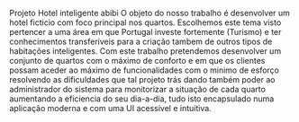 Projeto Hotel inteligente abibi
  O objeto do nosso trabalho é desenvolver um hotel ficticio com foco principal nos quartos.
  Escolhemos este tema visto pertencer a uma área em que Portugal investe fortemente (Turismo) e ter conhecimentos transferiveis para a criação tambem de outros tipos de habitações inteligentes.
  Com este trabalho pretendemos desenvolver um conjunto de quartos com o máximo de conforto e em que os clientes possam aceder ao máximo de funcionalidades com o minimo de esforço resolvendo as dificuldades que tal projeto trás dando também poder ao administrador do sistema para monitorizar a situação de cada quarto aumentando a eficiencia do seu dia-a-dia, tudo isto encapsulado numa aplicação moderna e com uma UI acessivel e intuitiva.         

